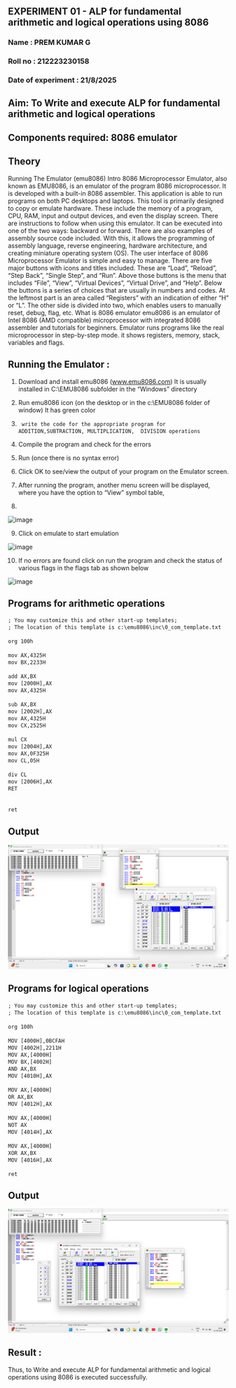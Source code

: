 ## EXPERIMENT 01 - ALP for fundamental arithmetic and logical operations using 8086
### Name : PREM KUMAR G
### Roll no : 212223230158
### Date of experiment : 21/8/2025

## Aim: To Write and execute ALP for fundamental arithmetic and logical operations
## Components required: 8086  emulator 
## Theory 
Running The Emulator (emu8086) Intro 8086 Microprocessor Emulator, also known as EMU8086, is an emulator of the program 8086 microprocessor. It is developed with a built-in 8086 assembler. This application is able to run programs on both PC desktops and laptops. This tool is primarily designed to copy or emulate hardware. These include the memory of a program, CPU, RAM, input and output devices, and even the display screen. There are instructions to follow when using this emulator. It can be executed into one of the two ways: backward or forward. There are also examples of assembly source code included. With this, it allows the programming of assembly language, reverse engineering, hardware architecture, and creating miniature operating system (OS). The user interface of 8086 Microprocessor Emulator is simple and easy to manage. There are five major buttons with icons and titles included. These are “Load”, “Reload”, “Step Back”, “Single Step”, and “Run”. Above those buttons is the menu that includes “File”, “View”, “Virtual Devices”, “Virtual Drive”, and “Help”. Below the buttons is a series of choices that are usually in numbers and codes. At the leftmost part is an area called “Registers” with an indication of either “H” or “L”. The other side is divided into two, which enables users to manually reset, debug, flag, etc. What is 8086 emulator emu8086 is an emulator of Intel 8086 (AMD compatible) microprocessor with integrated 8086 assembler and tutorials for beginners. Emulator runs programs like the real microprocessor in step-by-step mode. it shows registers, memory, stack, variables and flags.


 ## Running the Emulator :
1.	Download and install emu8086 (www.emu8086.com) It is usually installed in C:\EMU8086 subfolder in the “Windows” directory
2.	  Run  emu8086 icon (on the desktop or in the c:\EMU8086 folder of window) It has green color 
 
 
3.		write the code for the appropriate program for ADDITION,SUBTRACTION, MULTIPLICATION,  DIVISION operations 

4.	 Compile the program and check for the errors 
5.	Run (once there is no syntax error) 

6.	Click OK to see/view the output of your program on the Emulator screen. 


7.	After running the program, another menu screen will be displayed, where you have the option to “View” symbol table,
8.	 


![image](https://user-images.githubusercontent.com/36288975/189273263-d65baae9-4b8f-4723-afb3-c0ffa4052b04.png)











9.	Click on emulate to start emulation 








![image](https://user-images.githubusercontent.com/36288975/189273273-9bb36ec1-e2e8-4892-8d35-37707332bfdc.png)








10.	If no errors are found click on run the program and check the status of various flags in the flags tab as shown below 






![image](https://user-images.githubusercontent.com/36288975/189273277-113a2a33-4a40-4ff8-95a5-ecd3a1f504fe.png)







## Programs for arithmetic  operations
```
; You may customize this and other start-up templates; 
; The location of this template is c:\emu8086\inc\0_com_template.txt

org 100h

mov AX,4325H
mov BX,2233H

add AX,BX  
mov [2000H],AX
mov AX,4325H 

sub AX,BX
mov [2002H],AX
mov AX,4325H
mov CX,2525H

mul CX
mov [2004H],AX
mov AX,0F325H
mov CL,05H

div CL
mov [2006H],AX
RET


ret
```
## Output  
![alt text](<Screenshot 2025-08-21 085454.png>)

## Programs for logical  operations
```
; You may customize this and other start-up templates; 
; The location of this template is c:\emu8086\inc\0_com_template.txt

org 100h

MOV [4000H],0BCFAH
MOV [4002H],2211H  
MOV AX,[4000H]
MOV BX,[4002H]
AND AX,BX
MOV [4010H],AX   

MOV AX,[4000H]
OR AX,BX
MOV [4012H],AX

MOV AX,[4000H]
NOT AX
MOV [4014H],AX

MOV AX,[4000H]
XOR AX,BX
MOV [4016H],AX

ret
```

## Output  
![alt text](<Screenshot 2025-08-21 091701.png>)

## Result :
 
Thus, to Write and execute ALP for fundamental arithmetic and logical operations using 8086 is executed successfully.






